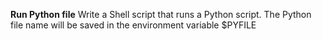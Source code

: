 ******Run Python file******
Write a Shell script that runs a Python script.
The Python file name will be saved in the environment variable $PYFILE
